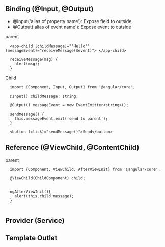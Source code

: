 
## Binding (@Input, @Output)
- @Input('alias of property name'): Expose field to outside
- @Output('alias of event name'): Expose event to outside

parent
```
  <app-child [childMessage]="'Hello'" (messageEvent)="receiveMessage($event)"> </app-child>

  receiveMessage(msg) {
    alert(msg);
  }
```


Child
```
  import {Component, Input, Output} from '@angular/core';

  @Input() childMessage: string;

  @Output() messageEvent = new EventEmitter<string>();

  sendMessage() {
    this.messageEvent.emit('send to parent');
  }

  <button (click)="sendMessage()">Send</button>
```


## Reference (@ViewChild, @ContentChild)
parent
```
  import {Component, ViewChild, AfterViewInit} from '@angular/core';

  @ViewChild(ChildComponent) child;


  ngAfterViewInit(){
    alert(this.child.message);
  }


```

## Provider (Service)


## Template Outlet
